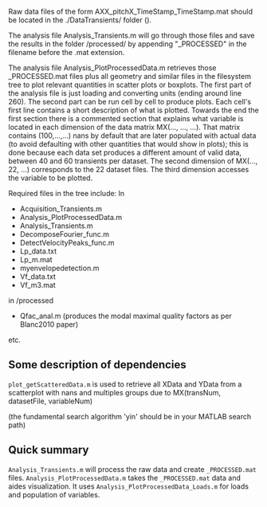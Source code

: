 Raw data files of the form AXX_pitchX_TimeStamp_TimeStamp.mat should be located in the ./DataTransients/ folder (<root>).

The analysis file Analysis_Transients.m will go through those files and save the results in the folder <root>/processed/ by appending "_PROCESSED" in the filename before the .mat extension.

The analysis file Analysis_PlotProcessedData.m retrieves those _PROCESSED.mat files plus all geometry and similar files in the filesystem tree to plot relevant quantities in scatter plots or boxplots. The first part of the analysis file is just loading and converting units (ending around line 260). The second part can be run cell by cell to produce plots. Each cell's first line contains a short description of what is plotted. Towards the end the first section there is a commented section that explains what variable is located in each dimension of the data matrix MX(..., ..., ...). That matrix contains (100,...,...) nans by default that are later populated with actual data (to avoid defaulting with other quantities that would show in plots); this is done because each data set produces a different amount of valid data, between 40 and 60 transients per dataset. The second dimension of MX(..., 22, ...) corresponds to the 22 dataset files. The third dimension accesses the variable to be plotted.


Required files in the tree include:
In <root>
* Acquisition_Transients.m
* Analysis_PlotProcessedData.m
* Analysis_Transients.m
* DecomposeFourier_func.m
* DetectVelocityPeaks_func.m
* Lp_data.txt
* Lp_m.mat
* myenvelopedetection.m
* Vf_data.txt
* Vf_m3.mat

in <root>/processed 
* Qfac_anal.m (produces the modal maximal quality factors as per Blanc2010 paper)

etc.



## Some description of dependencies
`plot_getScatteredData.m` is used to retrieve all XData and YData from a scatterplot with nans and multiples groups due to MX(transNum, datasetFile, variableNum)

(the fundamental search algorithm 'yin' should be in your MATLAB search path)

## Quick summary ##
`Analysis_Transients.m` will process the raw data and create `_PROCESSED.mat` files.
`Analysis_PlotProcessedData.m` takes the `_PROCESSED.mat` data and aides visualization. It uses `Analysis_PlotProcessedData_Loads.m` for loads and population of variables.
